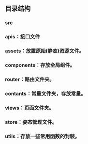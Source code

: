 ## 目录结构 
### src
### apis：接口文件

### assets：放置原始(静态)资源文件。

### components：存放全局组件。

### router：路由文件夹。

### contants：常量文件夹，存放常量。

### views：页面文件夹。

### store：姿态管理文件。

### utils：存放一些常用函数的封装。